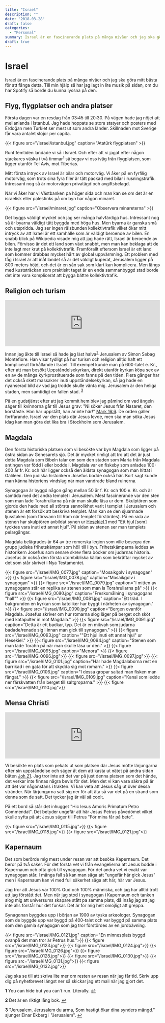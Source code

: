 ```yaml
---
title: "Israel"
description: ""
date: "2018-03-28"
draft: false
categories:
  - "Personal"
summary: Israel är en fascinerande plats på många nivåer och jag ska göra mitt bästa för att fånga detta.
draft: true
---
```


# Israel

Israel är en fascinerande plats på många nivåer och jag ska göra mitt bästa för att fånga detta. Till min hjälp så har jag lagt in lite musik på sidan, om du har Spotify så borde du kunna lyssna på den.

## Flyg, flygplatser och andra platser

Första dagen var en resdag från 03:45 till 20:30. På vägen hade jag nöjet att mellanlanda i Istanbul. Jag hade hoppats se stora statyer och posters med Erdoğan men Turkiet ser mest ut som andra länder. Skillnaden mot Sverige får vara antalet slöjor per capita.

{{< figure src="/israel/istanbul.jpg" caption="Atatürk flygplatsen" >}}

Runt femtiden landade vi så i Israel. Och efter att vi jagat efter någon stackares väska i två timmar<sup id="a1">[1](/post/israel#f1)</sup> så begav vi oss iväg från flygplatsen, som ligger utanför Tel Aviv, mot Tiberias.

Mitt första intryck av Israel är bilar och motorväg. Vi åker på en fyrfilig motorväg, som trots sina fyra filer är tätt packad med bilar i rusningstrafik. Intressant nog så är motorvägen privatägd och avgiftsbelagd.

När vi åker har vi Västbanken pa höger sida och man kan se om det är en israelisk eller palestinks på om byn har någon minaret.

{{< figure src="/israel/minaret.jpg" caption="Observera minareterna" >}}

Det byggs väldigt mycket och jag ser många halvfärdiga hus. Intressant nog så är byarna väldigt tätt byggda med höga hus. Men byarna är ganska små och utspridda. Jag ser ingen rälsbunden kollektivtrafik vilket ökar mitt intryck av att Israel är ett samhälle som är väldigt beroende av bilen. En snabb blick på Wikipedia visade mig att jag hade rätt, Israel är beroende av bilen. Förvisso är det ett land som växt snabbt, men man kan beklaga att de inte lagt mer krut på kollektivtrafik. Framförallt eftersom Israel är ett land som kommer drabbas mycket hårt av global uppvärmning. Ett problem med tåg i Israel är att inåt landet så är det väldigt kuperat, Jerusalem ligger på 800 meters höjd, och det är en sån sak som klart kan komplicera. Men längs med kuststräckan som praktiskt taget är en enda sammanbyggd stad borde det inte vara komplicerat att bygga bättre kollektivtrafik.

## Religion och turism

<iframe src="https://open.spotify.com/embed/track/0Sh6pB80qwbtmSE6dGuqvd" width="100%" frameborder="0" allowtransparency="true" allow="encrypted-media"></iframe>

Innan jag åkte till Israel så hade jag läst halva<sup id="a2">[2](/post/israel#f2)</sup> Jerusalem av Simon Sebag Montefiore. Han visar tydligt på hur turism och religion alltid haft ett komplicerat förhållande i Israel. Till exempel kunde man på 600-talet e. Kr., efter att man besökt Uppståndelsekyrkan, direkt utanför kyrkan köpa sex av en av de många kyrkprostituerade som fanns på den tiden. Flera gånger har det också skett massakrer inuti uppståndelsekyrkan, så jag hade en nyanserad bild av vad jag trodde skulle vänta mig. Jerusalem är den heliga staden, men samtidigt en fallen stad. <sup id="a3">[3](/post/israel#f3)</sup>

På en gudstjänst efter att jag kommit hem blev jag påmind om vad ängeln säger till kvinnorna går till Jesus grav: "Ni söker Jesus från Nasaret, den korsfäste. Han har uppstått, han är inte här!" [Mark 16:6](http://www.folkbibeln.it/?book=mark&chapter=16&verse=6). De orden gäller fortfarande. Israel var den plats där Jesus levde, men ska man söka Jesus idag kan man göra det lika bra i Stockholm som Jerusalem.

## Magdala

Den första historiska platsen som vi besökte var byn Magdala som ligger på östra sidan av Genesarets sjö. Det är mycket rimligt att tro att det är just detta Magdala som Bibeln talar om som den staden som Maria från Magdala antingen var född i eller bodde i. Magdala var en fiskeby som anlades 100-200 år fr. Kr. och här ligger också den äldsta synagogan som man hittat i Galileen. Den judiska historikern Josefus bodde också här. Kort sagt kunde man känna historiens vindslag när man vandrade bland ruinerna.

Synagogan är byggd någon gång mellan 50 år f. Kr. och 100 e. Kr. och är samtida med det andra templet i Jerusalem. Mest fascinerande var den sten som man lade Torahrullarna på när man skulle läsa ur dem. Skulptören som gjorde den hade med all största sannolikhet varit i templet i Jerusalem och stenen är ett försök att beskriva templet. Man kan se den sjuarmade ljusstaken (som försvann till Rom när templet förstördes). På en sida av stenen har skulptören avbildat synen ur [Hesekiel 1](http://www.folkbibeln.it/?book=hes&chapter=1&verse=1) med "Ett hjul [som] tycktes vara inuti ett annat hjul". På sidan av stenen ser man templets pelargångar.

Magdala belägrades år 64 av tre romerska legion som ville besegra den grupp judiska frihetskämpar som höll till i byn. Frihetskämparna leddes av historikern Josefus som senare skrev flera böcker om judarnas historia.. Josefus är också den första utombibliska källan som bekräftar mycket av det som står skrivet i Nya Testamentet.

{{< figure src="/israel/IMG_0077.jpg" caption="Mosaikgolv i synagogan" >}}
{{< figure src="/israel/IMG_0078.jpg" caption="Mosaikgolv i synagogan" >}}
{{< figure src="/israel/IMG_0079.jpg" caption="I mitten av synagogann står en replika av stenen som man la Torahrullarna på" >}}
{{< figure src="/israel/IMG_0080.jpg" caption="Freskomålning i synagogans \"hall\"" >}}
{{< figure src="/israel/IMG_0081.jpg" caption="Ett träd. I bakgrunden en kyrkan som katoliker har byggt i närheten av synagogan." >}}
{{< figure src="/israel/IMG_0090.jpg" caption="Bergen ovanför Magdala. Josefus skriver om hur romarna slog läger på berget och sköt med katapulter in mot Magdala." >}}
{{< figure src="/israel/IMG_0091.jpg" caption="Detta är ett badkar, typ. Det är en mikvah som judarna badade/renade sig i innan man gick till synagogan." >}}
{{< figure src="/israel/IMG_0093.jpg" caption="\"Ett hjul inuti ett annat hjul\" ur Hesekiel." >}}
{{< figure src="/israel/IMG_0094.jpg" caption="Stenen som man lade Torahn på när man skulle läsa ur den." >}}
{{< figure src="/israel/IMG_0095.jpg" caption="Menora" >}}
{{< figure src="/israel/IMG_0096.jpg">}}
{{< figure src="/israel/IMG_0097.jpg">}}
{{< figure src="/israel/IMG_0101.jpg" caption="Här hade Magdalaborna rest en barrikad i en gata för att skydda sig mot romarn."  >}}
{{< figure src="/israel/IMG_0106.jpg" caption="I dessa gropar saltad man fisken man fångat." >}}
{{< figure src="/israel/IMG_0109.jpg" caption="Kanal som ledde ner färskvatten från berget till saltgroparna." >}}
{{< figure src="/israel/IMG_0110.jpg">}}

## Mensa Christi

<iframe src="https://open.spotify.com/embed/track/4CTZGaN7Bw72hQBtHhxjvm" width="100%" frameborder="0" allowtransparency="true" allow="encrypted-media"></iframe>

Vi besökte en plats som pekats ut som platsen där Jesus mötte lärjungarna efter sin uppståndelse och säger åt dem att kasta ut nätet på andra sidan båten [Joh 21](http://www.folkbibeln.it/?book=joh&chapter=21&verse=1). Jag tror inte att det var på just denna platsen som det hände, det verkar inte finnas några bevis för det. Men det vi kan vara säkra på är att det var någonstans i trakten. Vi kan veta att Jesus såg ut över dessa stränder. När lärjungarna satt sig ner för att äta så var det på en strand som denna som de satt. Det tycker jag är väl så coolt.

På ett bord så står det inhugget "Hic Iesus Amoris Primatum Petro Commendat". Det betyder ungefär att här Jesus Petrus påvedömet vilket skulle syfta på att Jesus säger till Petrus
"För mina får på bete".

{{< figure src="/israel/IMG_0115.jpg">}}
{{< figure src="/israel/IMG_0118.jpg">}}
{{< figure src="/israel/IMG_0121.jpg">}}

## Kapernaum

Det som berörde mig mest under resan var att besöka Kapernaum. Det beror på två saker. För det första vet vi från evangelierna att Jesus bodde i Kapernaum och ofta gick till synagogan. För det andra vet vi exakt var synagogan står. I många fall så kan man säga att "ungefär här gick Jesus" men i Kapernaum kan vi med full säkerhet säga att här, här var Jesus.

Jag tror att Jesus var 100% Gud och 100% människa, och jag har alltid trott att jag förstått det. Men när jag stod i synagogan i Kapernaum och tanken slog mig att universums skapare stått pa samma plats, då insåg jag att jag inte alls förstår hur det funkar. Det är för mig helt omöjligt att greppa.

Synagonan byggdes upp i början av 1900 av tyska arkeologer. Synagogan som de byggde upp var byggd på 400-talet och var byggd på samma plats som den gamla synagogan som jag tror förstördes av en jordbävning.

{{< figure src="/israel/IMG_0121.jpg" caption="En minnesplats byggd ovanpå det man tror är Petrus hus.">}}
{{< figure src="/israel/IMG_0123.jpg">}}
{{< figure src="/israel/IMG_0124.jpg">}}
{{< figure src="/israel/IMG_0126.jpg">}}
{{< figure src="/israel/IMG_0128.jpg">}}
{{< figure src="/israel/IMG_0130.jpg">}}
{{< figure src="/israel/IMG_0131.jpg">}}
{{< figure src="/israel/IMG_0132.jpg">}}

Jag ska se till att skriva lite mer om resten av resan när jag får tid. Skriv upp dig på nyhetbrevet längst ner så skickar jag ett mail när jag gjort det.

<b id="f1">1</b> You can hide but you can't run. Literally. [↩](/post/israel#a1)

<b id="f2">2</b> Det är en riktigt lång bok. [↩](/post/israel#a2)

<b id="f2">3</b> "Jerusalem, Jerusalem du arma, Som hastigt ökar dina synders mängd." sjunger Einar Ekberg i "Jerusalem". [↩](/post/israel#a2)
